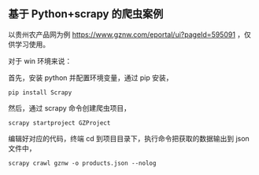 ## 基于 Python+scrapy 的爬虫案例

以贵州农产品网为例 https://www.gznw.com/eportal/ui?pageId=595091 ，仅供学习使用。

对于 win 环境来说：

首先，安装 python 并配置环境变量，通过 pip 安装，

```
pip install Scrapy
```

然后，通过 scrapy 命令创建爬虫项目，

```
scrapy startproject GZProject
```

编辑好对应的代码，终端 cd 到项目目录下，执行命令把获取的数据输出到 json 文件中，

```
scrapy crawl gznw -o products.json --nolog
```
